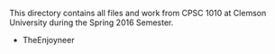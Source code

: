 This directory contains all files and work from CPSC 1010 at Clemson University
during the Spring 2016 Semester.

- TheEnjoyneer
